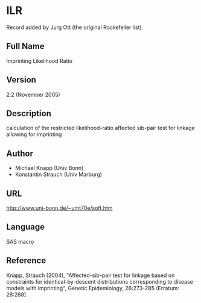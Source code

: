 # ILR
Record added by Jurg Ott (the original Rockefeller list)

## Full Name
Imprinting Likelihood Ratio

## Version
2.2 (November 2005)

## Description
calculation of the restricted likelihood-ratio affected sib-pair test for linkage allowing for imprinting

## Author
* Michael Knapp (Univ Bonn)
* Konstantin Strauch (Univ Marburg)

## URL
http://www.uni-bonn.de/~umt70e/soft.htm

## Language
SAS macro

## Reference
Knapp, Strauch (2004), "Affected-sib-pair test for linkage based on constraints for identical-by-descent distributions corresponding to disease models with imprinting", Genetic Epidemiology, 26:273-285 (Erratum: 28:288).